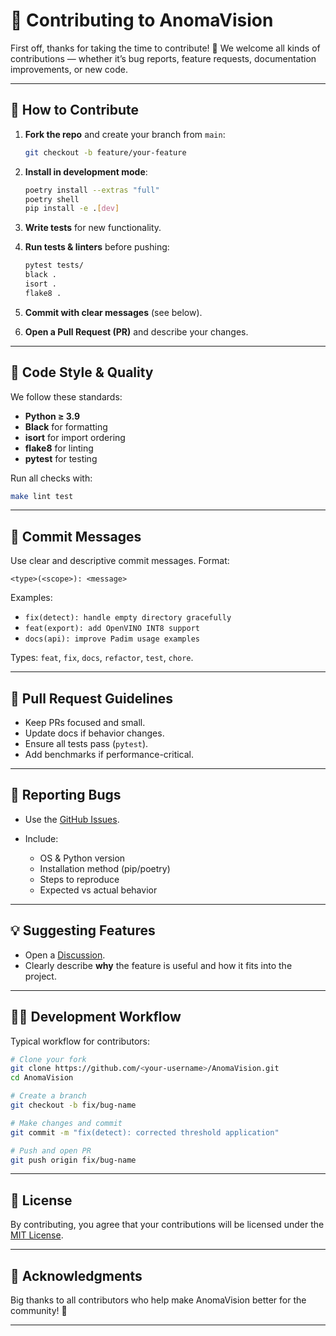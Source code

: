 

# 🤝 Contributing to AnomaVision

First off, thanks for taking the time to contribute! 🎉
We welcome all kinds of contributions — whether it’s bug reports, feature requests, documentation improvements, or new code.

---

## 📌 How to Contribute

1. **Fork the repo** and create your branch from `main`:

   ```bash
   git checkout -b feature/your-feature
   ```
2. **Install in development mode**:

   ```bash
   poetry install --extras "full"
   poetry shell
   pip install -e .[dev]
   ```
3. **Write tests** for new functionality.
4. **Run tests & linters** before pushing:

   ```bash
   pytest tests/
   black .
   isort .
   flake8 .
   ```
5. **Commit with clear messages** (see below).
6. **Open a Pull Request (PR)** and describe your changes.

---

## 🧪 Code Style & Quality

We follow these standards:

* **Python ≥ 3.9**
* **Black** for formatting
* **isort** for import ordering
* **flake8** for linting
* **pytest** for testing

Run all checks with:

```bash
make lint test
```

---

## 📝 Commit Messages

Use clear and descriptive commit messages.
Format:

```
<type>(<scope>): <message>
```

Examples:

* `fix(detect): handle empty directory gracefully`
* `feat(export): add OpenVINO INT8 support`
* `docs(api): improve Padim usage examples`

Types: `feat`, `fix`, `docs`, `refactor`, `test`, `chore`.

---

## 🔀 Pull Request Guidelines

* Keep PRs focused and small.
* Update docs if behavior changes.
* Ensure all tests pass (`pytest`).
* Add benchmarks if performance-critical.

---

## 🐛 Reporting Bugs

* Use the [GitHub Issues](https://github.com/DeepKnowledge1/AnomaVision/issues).
* Include:

  * OS & Python version
  * Installation method (pip/poetry)
  * Steps to reproduce
  * Expected vs actual behavior

---

## 💡 Suggesting Features

* Open a [Discussion](https://github.com/DeepKnowledge1/AnomaVision/discussions).
* Clearly describe **why** the feature is useful and how it fits into the project.

---

## 🧑‍💻 Development Workflow

Typical workflow for contributors:

```bash
# Clone your fork
git clone https://github.com/<your-username>/AnomaVision.git
cd AnomaVision

# Create a branch
git checkout -b fix/bug-name

# Make changes and commit
git commit -m "fix(detect): corrected threshold application"

# Push and open PR
git push origin fix/bug-name
```

---

## 📜 License

By contributing, you agree that your contributions will be licensed under the [MIT License](LICENSE).

---

## 🙏 Acknowledgments

Big thanks to all contributors who help make AnomaVision better for the community! 🚀

---
